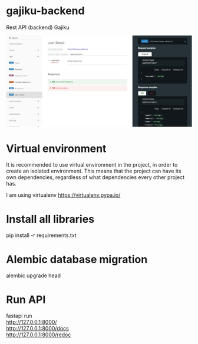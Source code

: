 # gajiku-backend
Rest API (backend) Gajiku

![screenshot.png](screenshot.png)

# Virtual environment
It is recommended to use virtual environment in the project, in order to create an isolated environment. This means that the project can have its own dependencies, regardless of what dependencies every other project has.

I am using virtualenv https://virtualenv.pypa.io/

# Install all libraries
pip install -r requirements.txt

# Alembic database migration
alembic upgrade head

# Run API
fastapi run<br>
http://127.0.0.1:8000/  
http://127.0.0.1:8000/docs  
http://127.0.0.1:8000/redoc

